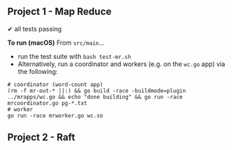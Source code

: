 ## Project 1 - Map Reduce
✔ all tests passing

**To run (macOS)**
From `src/main`...
- run the test suite with `bash test-mr.sh`
- Alternatively, run a coordinator and workers (e.g. on the `wc.go` app) via the following:
```
# coordinator (word-count app)
(rm -f mr-out-* ||:) && go build -race -buildmode=plugin ../mrapps/wc.go && echo "done building" && go run -race mrcoordinator.go pg-*.txt
# worker
go run -race mrworker.go wc.so
```

## Project 2 - Raft
